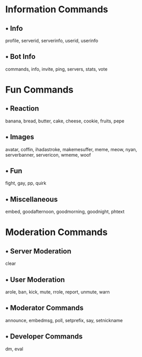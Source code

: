 # Information Commands
## • Info
profile, serverid, serverinfo, userid, userinfo
## • Bot Info
commands, info, invite, ping, servers, stats, vote

# Fun Commands
## • Reaction
banana, bread, butter, cake, cheese, cookie, fruits, pepe
## • Images
avatar, coffin, ihadastroke, makemesuffer, meme, meow, nyan, serverbanner, servericon, wmeme, woof
## • Fun
fight, gay, pp, quirk
## • Miscellaneous
embed, goodafternoon, goodmorning, goodnight, phtext

# Moderation Commands
## • Server Moderation
clear
## • User Moderation
arole, ban, kick, mute, rrole, report, unmute, warn
## • Moderator Commands
announce, embedmsg, poll, setprefix, say, setnickname
## • Developer Commands
dm, eval
